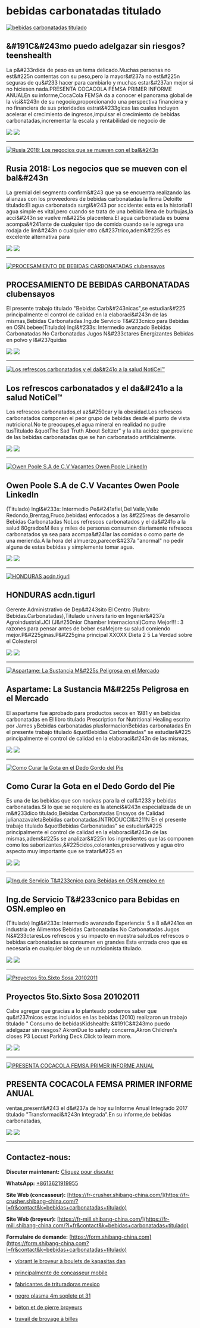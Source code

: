 # bebidas carbonatadas titulado

<a href="https://swt.shibang-china.com/?l=fr&img&k=bebidas+carbonatadas+titulado" target="_blank">![bebidas carbonatadas titulado](http://static.shibang-china.com/all-800x300/1274.jpg)</a>

## &#191C&#243mo puedo adelgazar sin riesgos? teenshealth
La p&#233rdida de peso es un tema delicado.Muchas personas no est&#225n contentas con su peso,pero la mayor&#237a no est&#225n seguras de qu&#233 hacer para cambiarlo y muchas estar&#237an mejor si no hiciesen nada.PRESENTA COCACOLA FEMSA PRIMER INFORME ANUALEn su informe,CocaCola FEMSA da a conocer el panorama global de la visi&#243n de su negocio,proporcionando una perspectiva financiera y no financiera de sus prioridades estrat&#233gicas las cuales incluyen acelerar el crecimiento de ingresos,impulsar el crecimiento de bebidas carbonatadas,incrementar la escala y rentabilidad de negocio de


<a href="https://whatsapp.shibangsoft.com/WhatsApp.php" target="_blank" title="WhatsApp">![](http://static.shibang-china.com/icon/whatsapp.png)</a> <a href="https://swt.shibang-china.com/?l=fr&icon&k=bebidas+carbonatadas+titulado" target="_blank">![](http://static.shibang-china.com/icon/chat-fr.png)</a>

---

<a href="https://swt.shibang-china.com/?l=fr&img&k=bebidas+carbonatadas+titulado" target="_blank">![Rusia 2018: Los negocios que se mueven con el bal&#243n](http://static.shibang-china.com/all-800x300/1140.jpg)</a>

## Rusia 2018: Los negocios que se mueven con el bal&#243n
La gremial del segmento confirm&#243 que ya se encuentra realizando las alianzas con los proveedores de bebidas carbonatadas la firma Deloitte titulado:El agua carbonatada surgi&#243 por accidente: esta es la historiaEl agua simple es vital,pero cuando se trata de una bebida llena de burbujas,la acci&#243n se vuelve m&#225s placentera.El agua carbonatada es buena acompa&#241ante de cualquier tipo de comida cuando se le agrega una rodaja de lim&#243n o cualquier otro c&#237trico,adem&#225s es excelente alternativa para


<a href="https://whatsapp.shibangsoft.com/WhatsApp.php" target="_blank" title="WhatsApp">![](http://static.shibang-china.com/icon/whatsapp.png)</a> <a href="https://swt.shibang-china.com/?l=fr&icon&k=bebidas+carbonatadas+titulado" target="_blank">![](http://static.shibang-china.com/icon/chat-fr.png)</a>

---

<a href="https://swt.shibang-china.com/?l=fr&img&k=bebidas+carbonatadas+titulado" target="_blank">![PROCESAMIENTO DE BEBIDAS CARBONATADAS clubensayos](http://static.shibang-china.com/all-800x300/1217.jpg)</a>

## PROCESAMIENTO DE BEBIDAS CARBONATADAS clubensayos
El presente trabajo titulado "Bebidas Carb&#243nicas",se estudiar&#225 principalmente el control de calidad en la elaboraci&#243n de las mismas,Bebidas Carbonatadas.Ing.de Servicio T&#233cnico para Bebidas en OSN.bebee(Titulado) Ingl&#233s: Intermedio avanzado Bebidas Carbonatadas No Carbonatadas Jugos N&#233ctares Energizantes Bebidas en polvo y l&#237quidas


<a href="https://whatsapp.shibangsoft.com/WhatsApp.php" target="_blank" title="WhatsApp">![](http://static.shibang-china.com/icon/whatsapp.png)</a> <a href="https://swt.shibang-china.com/?l=fr&icon&k=bebidas+carbonatadas+titulado" target="_blank">![](http://static.shibang-china.com/icon/chat-fr.png)</a>

---

<a href="https://swt.shibang-china.com/?l=fr&img&k=bebidas+carbonatadas+titulado" target="_blank">![Los refrescos carbonatados y el da&#241o a la salud NotiCel™](http://static.shibang-china.com/all-800x300/485.jpg)</a>

## Los refrescos carbonatados y el da&#241o a la salud NotiCel™
Los refrescos carbonatados,el az&#250car y la obesidad.Los refrescos carbonatados componen el peor grupo de bebidas desde el punto de vista nutricional.No te preocupes,el agua mineral en realidad no pudre tusTitulado &quotThe Sad Truth About Seltzer" y la alta acidez que proviene de las bebidas carbonatadas que se han carbonatado artificialmente.


<a href="https://whatsapp.shibangsoft.com/WhatsApp.php" target="_blank" title="WhatsApp">![](http://static.shibang-china.com/icon/whatsapp.png)</a> <a href="https://swt.shibang-china.com/?l=fr&icon&k=bebidas+carbonatadas+titulado" target="_blank">![](http://static.shibang-china.com/icon/chat-fr.png)</a>

---

<a href="https://swt.shibang-china.com/?l=fr&img&k=bebidas+carbonatadas+titulado" target="_blank">![Owen Poole S.A de C.V Vacantes Owen Poole LinkedIn](http://static.shibang-china.com/all-800x300/1226.jpg)</a>

## Owen Poole S.A de C.V Vacantes Owen Poole LinkedIn
(Titulado) Ingl&#233s: Intermedio Pe&#241afiel,Del Valle,Valle Redondo,Brentag,Fruco,bebidas) enfocados a las &#225reas de desarrollo Bebidas Carbonatadas NoLos refrescos carbonatados y el da&#241o a la salud 80gradosM iles y miles de personas consumen diariamente refrescos carbonatados ya sea para acompa&#241ar las comidas o como parte de una merienda.A la hora del almuerzo,parecer&#237a "anormal" no pedir alguna de estas bebidas y simplemente tomar agua.


<a href="https://whatsapp.shibangsoft.com/WhatsApp.php" target="_blank" title="WhatsApp">![](http://static.shibang-china.com/icon/whatsapp.png)</a> <a href="https://swt.shibang-china.com/?l=fr&icon&k=bebidas+carbonatadas+titulado" target="_blank">![](http://static.shibang-china.com/icon/chat-fr.png)</a>

---

<a href="https://swt.shibang-china.com/?l=fr&img&k=bebidas+carbonatadas+titulado" target="_blank">![HONDURAS acdn.tigurl](http://static.shibang-china.com/all-800x300/600.jpg)</a>

## HONDURAS acdn.tigurl
Gerente Administrativo de Dep&#243sito El Centro (Rubro: Bebidas.Carbonatadas),Titulado universitario en Ingenier&#237a Agroindustrial.JCI (J&#250nior Chamber Internacional)Coma Mejor!!! : 3 razones para pensar antes de beber esaMejore su salud comiendo mejor.P&#225ginas.P&#225gina principal XXOXX Dieta 2 5 La Verdad sobre el Colesterol


<a href="https://whatsapp.shibangsoft.com/WhatsApp.php" target="_blank" title="WhatsApp">![](http://static.shibang-china.com/icon/whatsapp.png)</a> <a href="https://swt.shibang-china.com/?l=fr&icon&k=bebidas+carbonatadas+titulado" target="_blank">![](http://static.shibang-china.com/icon/chat-fr.png)</a>

---

<a href="https://swt.shibang-china.com/?l=fr&img&k=bebidas+carbonatadas+titulado" target="_blank">![Aspartame: La Sustancia M&#225s Peligrosa en el Mercado](http://static.shibang-china.com/all-800x300/452.jpg)</a>

## Aspartame: La Sustancia M&#225s Peligrosa en el Mercado
El aspartame fue aprobado para productos secos en 1981 y en bebidas carbonatadas en El libro titulado Prescription for Nutritional Healing escrito por James yBebidas carbonatadas plusformacionBebidas carbonatadas En el presente trabajo titulado &quotBebidas Carbonatadas" se estudiar&#225 principalmente el control de calidad en la elaboraci&#243n de las mismas,


<a href="https://whatsapp.shibangsoft.com/WhatsApp.php" target="_blank" title="WhatsApp">![](http://static.shibang-china.com/icon/whatsapp.png)</a> <a href="https://swt.shibang-china.com/?l=fr&icon&k=bebidas+carbonatadas+titulado" target="_blank">![](http://static.shibang-china.com/icon/chat-fr.png)</a>

---

<a href="https://swt.shibang-china.com/?l=fr&img&k=bebidas+carbonatadas+titulado" target="_blank">![Como Curar la Gota en el Dedo Gordo del Pie](http://static.shibang-china.com/all-800x300/1074.jpg)</a>

## Como Curar la Gota en el Dedo Gordo del Pie
Es una de las bebidas que son nocivas para la el caf&#233 y bebidas carbonatadas.Si lo que se requiere es la atenci&#243n especializada de un m&#233dico titulado,Bebidas Carbonatadas Ensayos de Calidad julianazavaletaBebidas carbonatadas.INTRODUCCI&#211N En el presente trabajo titulado &quotBebidas Carbonatadas" se estudiar&#225 principalmente el control de calidad en la elaboraci&#243n de las mismas,adem&#225s se analizar&#225n los ingredientes que las componen como los saborizantes,&#225cidos,colorantes,preservativos y agua otro aspecto muy importante que se tratar&#225 en


<a href="https://whatsapp.shibangsoft.com/WhatsApp.php" target="_blank" title="WhatsApp">![](http://static.shibang-china.com/icon/whatsapp.png)</a> <a href="https://swt.shibang-china.com/?l=fr&icon&k=bebidas+carbonatadas+titulado" target="_blank">![](http://static.shibang-china.com/icon/chat-fr.png)</a>

---

<a href="https://swt.shibang-china.com/?l=fr&img&k=bebidas+carbonatadas+titulado" target="_blank">![Ing.de Servicio T&#233cnico para Bebidas en OSN.empleo en](http://static.shibang-china.com/all-800x300/181.jpg)</a>

## Ing.de Servicio T&#233cnico para Bebidas en OSN.empleo en
(Titulado) Ingl&#233s: Intermedio avanzado Experiencia: 5 a 8 a&#241os en industria de Alimentos Bebidas Carbonatadas No Carbonatadas Jugos N&#233ctaresLos refrescos y su impacto en nuestra saludLos refrescos o bebidas carbonatadas se consumen en grandes Esta entrada creo que es necesaria en cualquier blog de un nutricionista titulado.


<a href="https://whatsapp.shibangsoft.com/WhatsApp.php" target="_blank" title="WhatsApp">![](http://static.shibang-china.com/icon/whatsapp.png)</a> <a href="https://swt.shibang-china.com/?l=fr&icon&k=bebidas+carbonatadas+titulado" target="_blank">![](http://static.shibang-china.com/icon/chat-fr.png)</a>

---

<a href="https://swt.shibang-china.com/?l=fr&img&k=bebidas+carbonatadas+titulado" target="_blank">![Proyectos 5to.Sixto Sosa 20102011](http://static.shibang-china.com/all-800x300/1147.jpg)</a>

## Proyectos 5to.Sixto Sosa 20102011
Cabe agregar que gracias a lo planteado podemos saber que qu&#237micos estas incluidos en las bebidas (2010) realizaron un trabajo titulado " Consumo de bebidasKidshealth: &#191C&#243mo puedo adelgazar sin riesgos? AkronDue to safety concerns,Akron Children's closes P3 Locust Parking Deck.Click to learn more.


<a href="https://whatsapp.shibangsoft.com/WhatsApp.php" target="_blank" title="WhatsApp">![](http://static.shibang-china.com/icon/whatsapp.png)</a> <a href="https://swt.shibang-china.com/?l=fr&icon&k=bebidas+carbonatadas+titulado" target="_blank">![](http://static.shibang-china.com/icon/chat-fr.png)</a>

---

<a href="https://swt.shibang-china.com/?l=fr&img&k=bebidas+carbonatadas+titulado" target="_blank">![PRESENTA COCACOLA FEMSA PRIMER INFORME ANUAL](http://static.shibang-china.com/all-800x300/608.jpg)</a>

## PRESENTA COCACOLA FEMSA PRIMER INFORME ANUAL
ventas,present&#243 el d&#237a de hoy su Informe Anual Integrado 2017 titulado "Transformaci&#243n Integrada".En su informe,de bebidas carbonatadas,

<a href="https://whatsapp.shibangsoft.com/WhatsApp.php" target="_blank" title="WhatsApp">![](http://static.shibang-china.com/icon/whatsapp.png)</a> <a href="https://swt.shibang-china.com/?l=fr&icon&k=bebidas+carbonatadas+titulado" target="_blank">![](http://static.shibang-china.com/icon/chat-fr.png)</a>

---
## Contactez-nous:

**Discuter maintenant:** [Cliquez pour discuter](https://swt.shibang-china.com?l=fr&contact&k=bebidas+carbonatadas+titulado)

**WhatsApp:**  [+8613621919955](https://whatsapp.shibangsoft.com/WhatsApp.php)

**Site Web (concasseur):** [https://fr-crusher.shibang-china.com/](https://fr-crusher.shibang-china.com/?l=fr&contact&k=bebidas+carbonatadas+titulado)

**Site Web (broyeur):** [https://fr-mill.shibang-china.com/](https://fr-mill.shibang-china.com/?l=fr&contact&k=bebidas+carbonatadas+titulado)

**Formulaire de demande:** [https://form.shibang-china.com](https://form.shibang-china.com?l=fr&contact&k=bebidas+carbonatadas+titulado)

* [vibrant le broyeur à boulets de kapasitas dan](../65/vibrant%20le%20broyeur%20%C3%A0%20boulets%20de%20kapasitas%20dan.md)

* [principalmente de concasseur mobile](../61/principalmente%20de%20concasseur%20mobile.md)

* [fabricantes de trituradoras mexico](../64/fabricantes%20de%20trituradoras%20mexico.md)

* [negro plasma 4m soplete pt 31](../63/negro%20plasma%204m%20soplete%20pt%2031.md)

* [béton et de pierre broyeurs](../62/b%C3%A9ton%20et%20de%20pierre%20broyeurs.md)

* [travail de broyage à billes](../65/travail%20de%20broyage%20%C3%A0%20billes.md)
